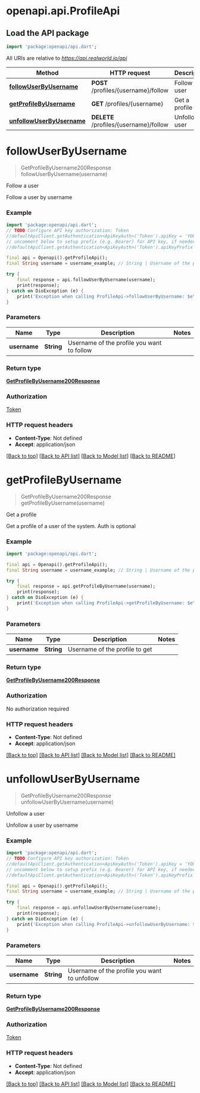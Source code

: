 # openapi.api.ProfileApi

## Load the API package
```dart
import 'package:openapi/api.dart';
```

All URIs are relative to *https://api.realworld.io/api*

Method | HTTP request | Description
------------- | ------------- | -------------
[**followUserByUsername**](ProfileApi.md#followuserbyusername) | **POST** /profiles/{username}/follow | Follow a user
[**getProfileByUsername**](ProfileApi.md#getprofilebyusername) | **GET** /profiles/{username} | Get a profile
[**unfollowUserByUsername**](ProfileApi.md#unfollowuserbyusername) | **DELETE** /profiles/{username}/follow | Unfollow a user


# **followUserByUsername**
> GetProfileByUsername200Response followUserByUsername(username)

Follow a user

Follow a user by username

### Example
```dart
import 'package:openapi/api.dart';
// TODO Configure API key authorization: Token
//defaultApiClient.getAuthentication<ApiKeyAuth>('Token').apiKey = 'YOUR_API_KEY';
// uncomment below to setup prefix (e.g. Bearer) for API key, if needed
//defaultApiClient.getAuthentication<ApiKeyAuth>('Token').apiKeyPrefix = 'Bearer';

final api = Openapi().getProfileApi();
final String username = username_example; // String | Username of the profile you want to follow

try {
    final response = api.followUserByUsername(username);
    print(response);
} catch on DioException (e) {
    print('Exception when calling ProfileApi->followUserByUsername: $e\n');
}
```

### Parameters

Name | Type | Description  | Notes
------------- | ------------- | ------------- | -------------
 **username** | **String**| Username of the profile you want to follow | 

### Return type

[**GetProfileByUsername200Response**](GetProfileByUsername200Response.md)

### Authorization

[Token](../README.md#Token)

### HTTP request headers

 - **Content-Type**: Not defined
 - **Accept**: application/json

[[Back to top]](#) [[Back to API list]](../README.md#documentation-for-api-endpoints) [[Back to Model list]](../README.md#documentation-for-models) [[Back to README]](../README.md)

# **getProfileByUsername**
> GetProfileByUsername200Response getProfileByUsername(username)

Get a profile

Get a profile of a user of the system. Auth is optional

### Example
```dart
import 'package:openapi/api.dart';

final api = Openapi().getProfileApi();
final String username = username_example; // String | Username of the profile to get

try {
    final response = api.getProfileByUsername(username);
    print(response);
} catch on DioException (e) {
    print('Exception when calling ProfileApi->getProfileByUsername: $e\n');
}
```

### Parameters

Name | Type | Description  | Notes
------------- | ------------- | ------------- | -------------
 **username** | **String**| Username of the profile to get | 

### Return type

[**GetProfileByUsername200Response**](GetProfileByUsername200Response.md)

### Authorization

No authorization required

### HTTP request headers

 - **Content-Type**: Not defined
 - **Accept**: application/json

[[Back to top]](#) [[Back to API list]](../README.md#documentation-for-api-endpoints) [[Back to Model list]](../README.md#documentation-for-models) [[Back to README]](../README.md)

# **unfollowUserByUsername**
> GetProfileByUsername200Response unfollowUserByUsername(username)

Unfollow a user

Unfollow a user by username

### Example
```dart
import 'package:openapi/api.dart';
// TODO Configure API key authorization: Token
//defaultApiClient.getAuthentication<ApiKeyAuth>('Token').apiKey = 'YOUR_API_KEY';
// uncomment below to setup prefix (e.g. Bearer) for API key, if needed
//defaultApiClient.getAuthentication<ApiKeyAuth>('Token').apiKeyPrefix = 'Bearer';

final api = Openapi().getProfileApi();
final String username = username_example; // String | Username of the profile you want to unfollow

try {
    final response = api.unfollowUserByUsername(username);
    print(response);
} catch on DioException (e) {
    print('Exception when calling ProfileApi->unfollowUserByUsername: $e\n');
}
```

### Parameters

Name | Type | Description  | Notes
------------- | ------------- | ------------- | -------------
 **username** | **String**| Username of the profile you want to unfollow | 

### Return type

[**GetProfileByUsername200Response**](GetProfileByUsername200Response.md)

### Authorization

[Token](../README.md#Token)

### HTTP request headers

 - **Content-Type**: Not defined
 - **Accept**: application/json

[[Back to top]](#) [[Back to API list]](../README.md#documentation-for-api-endpoints) [[Back to Model list]](../README.md#documentation-for-models) [[Back to README]](../README.md)

